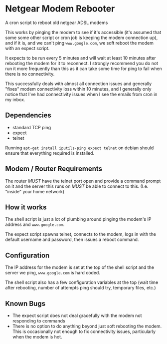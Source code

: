 # Netgear Modem Rebooter

A cron script to reboot old netgear ADSL modems

This works by pinging the modem to see if it's accessible (it's assumed that some some other script or cron job is keeping the modem connection up), and if it is, and we can't ping `www.google.com`, we soft reboot the modem with an expect script.

It expects to be run every 5 minutes and will wait at least 10 minutes after rebooting the modem for it to reconnect. I strongly recommend you do not run it more frequently than this as it can take some time for ping to fail when there is no connectivity.

This successfully deals with almost all connection issues and generally "fixes" modem connectivity loss within 10 minutes, and I generally only notice that I've had connectivity issues when I see the emails from cron in my inbox.

## Dependencies
* standard TCP ping
* expect
* telnet

Running
`apt-get install iputils-ping expect telnet`
on debian should ensure that everything required is installed.

## Modem / Router Requirements

The router _MUST_ have the telnet port open and provide a command prompt on it and the server this runs on _MUST_ be able to connect to this. (I.e. "inside" your home network)

## How it works

The shell script is just a lot of plumbing around pinging the modem's IP address and `www.google.com`.

The expect script spawns telnet, connects to the modem, logs in with the default username and password, then issues a reboot command.

## Configuration

The IP address for the modem is set at the top of the shell script and the server we ping, `www.google.com` is hard coded.

The shell script also has a few configuration variables at the top (wait time after rebooting, number of attempts ping should try, temporary files, etc.)

## Known Bugs

* The expect script does not deal gracefully with the modem not responding to commands
* There is no option to do anything beyond just soft rebooting the modem. This is occasionally not enough to fix connectivity issues, particularly when the modem is hot.
